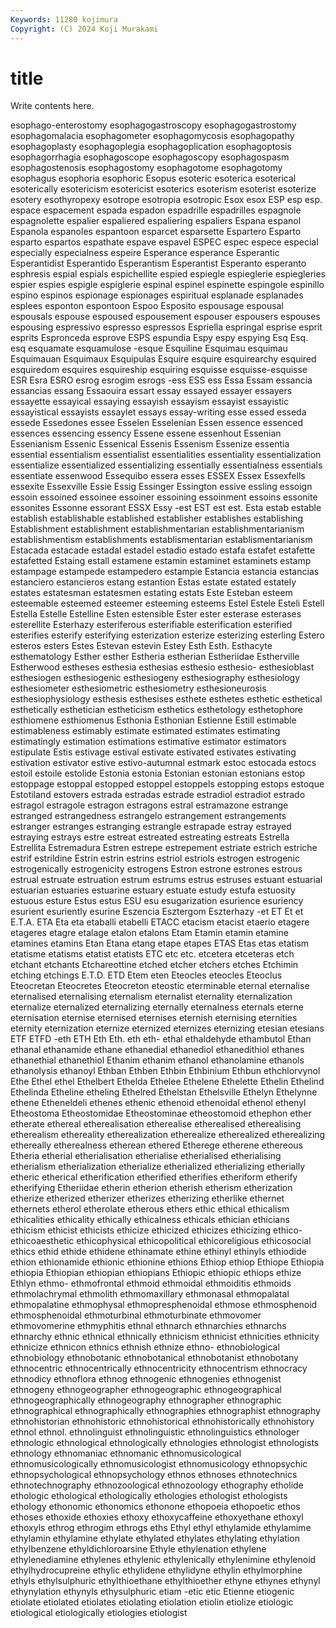 ```yaml
---
Keywords: 11280 kojimura
Copyright: (C) 2024 Koji Murakami
---
```


# title

Write contents here.



 esophago-enterostomy esophagogastroscopy esophagogastrostomy esophagomalacia esophagometer esophagomycosis
esophagopathy esophagoplasty esophagoplegia esophagoplication esophagoptosis esophagorrhagia esophagoscope esophagoscopy esophagospasm esophagostenosis
esophagostomy esophagotome esophagotomy esophagus esophoria esophoric Esopus esoteric esoterica esoterical
esoterically esotericism esotericist esoterics esoterism esoterist esoterize esotery esothyropexy esotrope
esotropia esotropic Esox esox ESP esp esp. espace espacement espada
espadon espadrille espadrilles espagnole espagnolette espalier espaliered espaliering espaliers Espana
espanol Espanola espanoles espantoon esparcet esparsette Espartero Esparto esparto espartos
espathate espave espavel ESPEC espec espece especial especially especialness espeire
Esperance esperance Esperantic Esperantidist Esperantido Esperantism Esperantist Esperanto esperanto esphresis
espial espials espichellite espied espiegle espieglerie espiegleries espier espies espigle
espiglerie espinal espinel espinette espingole espinillo espino espinos espionage espionages
espiritual esplanade esplanades esplees esponton espontoon Espoo Esposito espousage espousal
espousals espouse espoused espousement espouser espousers espouses espousing espressivo espresso
espressos Espriella espringal esprise esprit esprits Espronceda esprove ESPS espundia
Espy espy espying Esq Esq. esq esquamate esquamulose -esque Esquiline
Esquimau esquimau Esquimauan Esquimaux Esquipulas Esquire esquire esquirearchy esquired esquiredom
esquires esquireship esquiring esquisse esquisse-esquisse ESR Esra ESRO esrog esrogim
esrogs -ess ESS ess Essa Essam essancia essancias essang Essaouira
essart essay essayed essayer essayers essayette essayical essaying essayish essayism
essayist essayistic essayistical essayists essaylet essays essay-writing esse essed esseda
essede Essedones essee Esselen Esselenian Essen essence essenced essences essencing
essency Essene essene essenhout Essenian Essenianism Essenic Essenical Essenis Essenism
Essenize essentia essential essentialism essentialist essentialities essentiality essentialization essentialize essentialized
essentializing essentially essentialness essentials essentiate essenwood Essequibo essera esses ESSEX
Essex Essexfells essexite Essexville Essie Essig Essinger Essington essive essling
essoign essoin essoined essoinee essoiner essoining essoinment essoins essonite essonites
Essonne essorant ESSX Essy -est EST est est. Esta estab
estable establish establishable established establisher establishes establishing Establishment establishment establishmentarian
establishmentarianism establishmentism establishments establismentarian establismentarianism Estacada estacade estadal estadel estadio
estado estafa estafet estafette estafetted Estaing estall estamene estamin estaminet
estaminets estamp estampage estampede estampedero estampie Estancia estancia estancias estanciero
estancieros estang estantion Estas estate estated estately estates estatesman estatesmen
estating estats Este Esteban esteem esteemable esteemed esteemer esteeming esteems
Estel Estele Esteli Estell Estella Estelle Estelline Esten estensible Ester
ester esterase esterases esterellite Esterhazy esteriferous esterifiable esterification esterified esterifies
esterify esterifying esterization esterize esterizing esterling Estero esteros esters Estes
Estevan estevin Estey Esth Esth. Esthacyte esthematology Esther esther Estheria
estherian Estheriidae Estherville Estherwood estheses esthesia esthesias esthesio esthesio- esthesioblast
esthesiogen esthesiogenic esthesiogeny esthesiography esthesiology esthesiometer esthesiometric esthesiometry esthesioneurosis esthesiophysiology
esthesis esthesises esthete esthetes esthetic esthetical esthetically esthetician estheticism esthetics
esthetology esthetophore esthiomene esthiomenus Esthonia Esthonian Estienne Estill estimable estimableness
estimably estimate estimated estimates estimating estimatingly estimation estimations estimative estimator
estimators estipulate Estis estivage estival estivate estivated estivates estivating estivation
estivator estive estivo-autumnal estmark estoc estocada estocs estoil estoile estolide
Estonia estonia Estonian estonian estonians estop estoppage estoppal estopped estoppel
estoppels estopping estops estoque Estotiland estovers estrada estradas estrade estradiol
estradiot estrado estragol estragole estragon estragons estral estramazone estrange estranged
estrangedness estrangelo estrangement estrangements estranger estranges estranging estrangle estrapade estray
estrayed estraying estrays estre estreat estreated estreating estreats Estrella Estrellita
Estremadura Estren estrepe estrepement estriate estrich estriche estrif estrildine Estrin
estrin estrins estriol estriols estrogen estrogenic estrogenically estrogenicity estrogens Estron
estrone estrones estrous estrual estruate estruation estrum estrums estrus estruses
estuant estuarial estuarian estuaries estuarine estuary estuate estudy estufa estuosity
estuous esture Estus estus ESU esu esugarization esurience esuriency esurient
esuriently esurine Eszencia Esztergom Eszterhazy -et ET Et et E.T.A.
ETA Eta eta etaballi etabelli ETACC etacism etacist etaerio etagere
etageres etagre etalage etalon etalons Etam Etamin etamin etamine etamines
etamins Etan Etana etang etape etapes ETAS Etas etas etatism
etatisme etatisms etatist etatists ETC etc etc. etcetera etceteras etch
etchant etchants Etchareottine etched etcher etchers etches Etchimin etching etchings
E.T.D. ETD Etem eten Eteocles eteocles Eteoclus Eteocretan Eteocretes Eteocreton
eteostic eterminable eternal eternalise eternalised eternalising eternalism eternalist eternality eternalization
eternalize eternalized eternalizing eternally eternalness eternals eterne eternisation eternise eternised
eternises eternish eternising eternities eternity eternization eternize eternized eternizes eternizing
etesian etesians ETF ETFD -eth ETH Eth Eth. eth eth-
ethal ethaldehyde ethambutol Ethan ethanal ethanamide ethane ethanedial ethanediol ethanedithiol
ethanes ethanethial ethanethiol Ethanim ethanim ethanol ethanolamine ethanols ethanolysis ethanoyl
Ethban Ethben Ethbin Ethbinium Ethbun ethchlorvynol Ethe Ethel ethel Ethelbert
Ethelda Ethelee Ethelene Ethelette Ethelin Ethelind Ethelinda Etheline etheling Ethelred
Ethelstan Ethelsville Ethelyn Ethelynne ethene Etheneldeli ethenes ethenic ethenoid ethenoidal
ethenol ethenyl Etheostoma Etheostomidae Etheostominae etheostomoid ethephon ether etherate ethereal
etherealisation etherealise etherealised etherealising etherealism ethereality etherealization etherealize etherealized etherealizing
ethereally etherealness etherean ethered Etherege etherene ethereous Etheria etherial etherialisation
etherialise etherialised etherialising etherialism etherialization etherialize etherialized etherializing etherially etheric
etherical etherification etherified etherifies etheriform etherify etherifying Etheriidae etherin etherion
etherish etherism etherization etherize etherized etherizer etherizes etherizing etherlike ethernet
ethernets etherol etherolate etherous ethers ethic ethical ethicalism ethicalities ethicality
ethically ethicalness ethicals ethician ethicians ethicism ethicist ethicists ethicize ethicized
ethicizes ethicizing ethico- ethicoaesthetic ethicophysical ethicopolitical ethicoreligious ethicosocial ethics ethid
ethide ethidene ethinamate ethine ethinyl ethinyls ethiodide ethion ethionamide ethionic
ethionine ethions Ethiop ethiop Ethiope Ethiopia ethiopia Ethiopian ethiopian ethiopians
Ethiopic ethiopic ethiops ethize Ethlyn ethmo- ethmofrontal ethmoid ethmoidal ethmoiditis
ethmoids ethmolachrymal ethmolith ethmomaxillary ethmonasal ethmopalatal ethmopalatine ethmophysal ethmopresphenoidal ethmose
ethmosphenoid ethmosphenoidal ethmoturbinal ethmoturbinate ethmovomer ethmovomerine ethmyphitis ethnal ethnarch ethnarchies
ethnarchs ethnarchy ethnic ethnical ethnically ethnicism ethnicist ethnicities ethnicity ethnicize
ethnicon ethnics ethnish ethnize ethno- ethnobiological ethnobiology ethnobotanic ethnobotanical ethnobotanist
ethnobotany ethnocentric ethnocentrically ethnocentricity ethnocentrism ethnocracy ethnodicy ethnoflora ethnog ethnogenic
ethnogenies ethnogenist ethnogeny ethnogeographer ethnogeographic ethnogeographical ethnogeographically ethnogeography ethnographer ethnographic
ethnographical ethnographically ethnographies ethnographist ethnography ethnohistorian ethnohistoric ethnohistorical ethnohistorically ethnohistory
ethnol ethnol. ethnolinguist ethnolinguistic ethnolinguistics ethnologer ethnologic ethnological ethnologically ethnologies
ethnologist ethnologists ethnology ethnomaniac ethnomanic ethnomusicological ethnomusicologically ethnomusicologist ethnomusicology ethnopsychic
ethnopsychological ethnopsychology ethnos ethnoses ethnotechnics ethnotechnography ethnozoological ethnozoology ethography etholide
ethologic ethological ethologically ethologies ethologist ethologists ethology ethonomic ethonomics ethonone
ethopoeia ethopoetic ethos ethoses ethoxide ethoxies ethoxy ethoxycaffeine ethoxyethane ethoxyl
ethoxyls ethrog ethrogim ethrogs eths Ethyl ethyl ethylamide ethylamime ethylamin
ethylamine ethylate ethylated ethylates ethylating ethylation ethylbenzene ethyldichloroarsine Ethyle ethylenation
ethylene ethylenediamine ethylenes ethylenic ethylenically ethylenimine ethylenoid ethylhydrocupreine ethylic ethylidene
ethylidyne ethylin ethylmorphine ethyls ethylsulphuric ethylthioethane ethylthioether ethyne ethynes ethynyl
ethynylation ethynyls ethysulphuric etiam -etic etic Etienne etiogenic etiolate etiolated
etiolates etiolating etiolation etiolin etiolize etiologic etiological etiologically etiologies etiologist
